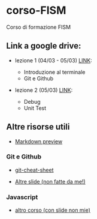 # corso-FISM
Corso di formazione FISM

## Link a google drive: 
- lezione 1 (04/03 - 05/03) [LINK](https://drive.google.com/drive/folders/1lGJ97YOFWmsuM-1GzQKTq-imcdS7WzVq?usp=sharing):
    - Introduzione al terminale
    - Git e Github 
 

- lezione 2 (05/03) [LINK](https://drive.google.com/drive/folders/1Kx6jLId2YpHnVyflokmBEfTAsWh4xC10?usp=sharing):
    - Debug
    - Unit Test


## Altre risorse utili
- [Markdown preview](https://marketplace.visualstudio.com/items?itemName=bierner.github-markdown-preview)

### Git e Github
- [git-cheat-sheet](https://education.github.com/git-cheat-sheet-education.pdf)

- [Altre slide (non fatte da me!)](https://people.cs.dm.unipi.it/limco/2021-22/slides/04-GitHub.pdf)

### Javascript
- [altro corso (con slide non mie)](https://security.polito.it/~lioy/01nbe/js.pdf)
